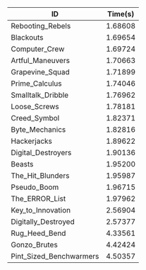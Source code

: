 |ID|Time(s)|
|-|-|
|Rebooting_Rebels|1.68608|
|Blackouts|1.69654|
|Computer_Crew|1.69724|
|Artful_Maneuvers|1.70663|
|Grapevine_Squad|1.71899|
|Prime_Calculus|1.74046|
|Smalltalk_Dribble|1.76962|
|Loose_Screws|1.78181|
|Creed_Symbol|1.82371|
|Byte_Mechanics|1.82816|
|Hackerjacks|1.89622|
|Digital_Destroyers|1.90136|
|Beasts|1.95200|
|The_Hit_Blunders|1.95987|
|Pseudo_Boom|1.96715|
|The_ERROR_List|1.97962|
|Key_to_Innovation|2.56904|
|Digitally_Destroyed|2.57377|
|Rug_Heed_Bend|4.33561|
|Gonzo_Brutes|4.42424|
|Pint_Sized_Benchwarmers|4.50357|
